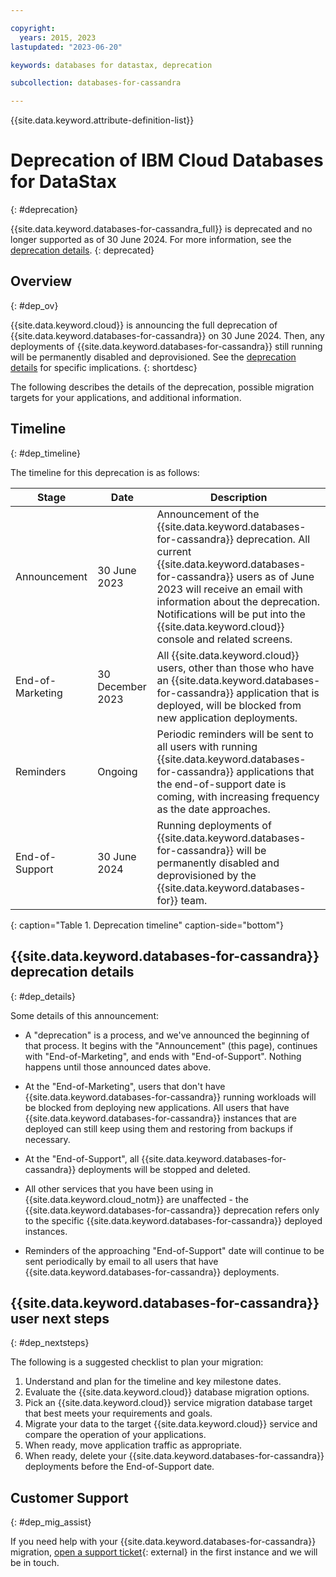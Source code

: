 ```yaml
---

copyright:
  years: 2015, 2023
lastupdated: "2023-06-20"

keywords: databases for datastax, deprecation

subcollection: databases-for-cassandra

---
```


{{site.data.keyword.attribute-definition-list}}

# Deprecation of IBM Cloud Databases for DataStax
{: #deprecation}

{{site.data.keyword.databases-for-cassandra_full}} is deprecated and no longer supported as of 30 June 2024. For more information, see the [deprecation details](#dep_details).
{: deprecated}

## Overview
{: #dep_ov}

{{site.data.keyword.cloud}} is announcing the full deprecation of {{site.data.keyword.databases-for-cassandra}} on 30 June 2024. Then, any deployments of {{site.data.keyword.databases-for-cassandra}} still running will be permanently disabled and deprovisioned. See the [deprecation details](#dep_details) for specific implications.
{: shortdesc}

The following describes the details of the deprecation, possible migration targets for your applications, and additional information.

## Timeline
{: #dep_timeline}

The timeline for this deprecation is as follows:

| Stage | Date | Description |
| ---------------- | ----------------- | ------------------------------------------------------------ |
| Announcement     | 30 June 2023      | Announcement of the {{site.data.keyword.databases-for-cassandra}} deprecation. All current {{site.data.keyword.databases-for-cassandra}} users as of June 2023 will receive an email with information about the deprecation. Notifications will be put into the {{site.data.keyword.cloud}} console and related screens. |
| End-of-Marketing | 30 December 2023 | All {{site.data.keyword.cloud}} users, other than those who have an {{site.data.keyword.databases-for-cassandra}} application that is deployed, will be blocked from new application deployments. |
| Reminders        | Ongoing           | Periodic reminders will be sent to all users with running {{site.data.keyword.databases-for-cassandra}} applications that the end-of-support date is coming, with increasing frequency as the date approaches. |
| End-of-Support   | 30 June 2024      | Running deployments of {{site.data.keyword.databases-for-cassandra}} will be permanently disabled and deprovisioned by the {{site.data.keyword.databases-for}} team. |
{: caption="Table 1. Deprecation timeline" caption-side="bottom"}

## {{site.data.keyword.databases-for-cassandra}} deprecation details
{: #dep_details}

Some details of this announcement:

* A "deprecation" is a process, and we've announced the beginning of that process. It begins with the "Announcement" (this page), continues with "End-of-Marketing", and ends with "End-of-Support". Nothing happens until those announced dates above.

* At the "End-of-Marketing", users that don't have {{site.data.keyword.databases-for-cassandra}} running workloads will be blocked from deploying new applications. All users that have {{site.data.keyword.databases-for-cassandra}} instances that are deployed can still keep using them and restoring from backups if necessary. 

* At the "End-of-Support", all {{site.data.keyword.databases-for-cassandra}} deployments will be stopped and deleted.

* All other services that you have been using in {{site.data.keyword.cloud_notm}} are unaffected - the {{site.data.keyword.databases-for-cassandra}} deprecation refers only to the specific {{site.data.keyword.databases-for-cassandra}} deployed instances.

* Reminders of the approaching "End-of-Support" date will continue to be sent periodically by email to all users that have {{site.data.keyword.databases-for-cassandra}} deployments.


## {{site.data.keyword.databases-for-cassandra}} user next steps
{: #dep_nextsteps}

The following is a suggested checklist to plan your migration:

1. Understand and plan for the timeline and key milestone dates.
2. Evaluate the {{site.data.keyword.cloud}} database migration options.
3. Pick an {{site.data.keyword.cloud}} service migration database target that best meets your requirements and goals.
4. Migrate your data to the target {{site.data.keyword.cloud}} service and compare the operation of your applications.
5. When ready, move application traffic as appropriate. 
6. When ready, delete your {{site.data.keyword.databases-for-cassandra}} deployments before the End-of-Support date.

## Customer Support
{: #dep_mig_assist}

If you need help with your {{site.data.keyword.databases-for-cassandra}} migration, [open a support ticket](https://www.ibm.com/cloud/support){: external} in the first instance and we will be in touch.
